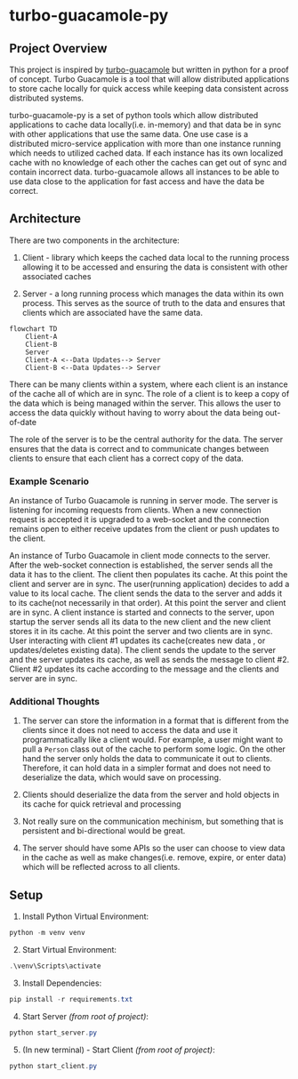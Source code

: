 # turbo-guacamole-py

## Project Overview

This project is inspired by [turbo-guacamole](https://github.com/AnthonyMBonafide/turbo-guacamole)
but written in python for a proof of concept. Turbo Guacamole is a tool that
will allow distributed applications to store cache locally for quick access
while keeping data consistent across distributed systems.

turbo-guacamole-py is a set of python tools which allow distributed
applications to cache data locally(i.e. in-memory) and that data be
in sync with other applications that use the same data. One use case is
a distributed micro-service application with more than one instance running
which needs to utilized cached data. If each instance has its own localized
cache with no knowledge of each other the caches can get out of sync and contain
incorrect data. turbo-guacamole allows all instances to be able to use data close
to the application for fast access and have the data be correct.

## Architecture

There are two components in the architecture:

1. Client - library which keeps the cached data local to the running process
allowing it to be accessed and ensuring the data is consistent with other
associated caches

2. Server - a long running process which manages the data within its own
process. This serves as the source of truth to the data and ensures that
clients which are associated have the same data.

```mermaid
flowchart TD
    Client-A
    Client-B
    Server
    Client-A <--Data Updates--> Server
    Client-B <--Data Updates--> Server
```

There can be many clients within a system, where each client is an instance of
the cache all of which are in sync. The role of a client is to keep a copy of
the data which is being managed within the server. This allows the user to
access the data quickly without having to worry about the data being out-of-date

The role of the server is to be the central authority for the data. The server
ensures that the data is correct and to communicate changes between clients to
ensure that each client has a correct copy of the data.

### Example Scenario

An instance of Turbo Guacamole is running in server mode. The server is
listening for incoming requests from clients. When a new connection request
is accepted it is upgraded to a web-socket and the connection remains open
to either receive updates from the client or push updates to the client.

An instance of Turbo Guacamole in client mode connects to the server.
After the web-socket connection is established, the server sends all
the data it has to the client. The client then populates its cache. At this
point the client and server are in sync. The user(running application) decides
to add a value to its local cache. The client sends the data to the server and
adds it to its cache(not necessarily in that order). At this point the server
and client are in sync. A client instance is started and connects to the
server, upon startup the server sends all its data to the new client and the
new client stores it in its cache. At this point the server and two clients
are in sync. User interacting with client #1 updates its cache(creates new data
, or updates/deletes existing data). The client sends the update to the server
and the server updates its cache, as well as sends the message to client #2.
Client #2 updates its cache according to the message and the clients and server
are in sync.

### Additional Thoughts

1. The server can store the information in a format that is different from the
clients since it does not need to access the data and use it programmatically like
a client would. For example, a user might want to pull a `Person` class out
of the cache to perform some logic. On the other hand the server only holds the
data to communicate it out to clients. Therefore, it can hold data in a simpler
format and does not need to deserialize the data, which would save on processing.

2. Clients should deserialize the data from the server and hold objects in its
cache for quick retrieval and processing

3. Not really sure on the communication mechinism, but something that is 
persistent and bi-directional would be great.

4. The server should have some APIs so the user can choose to view data in the
cache as well as make changes(i.e. remove, expire, or enter data) which will be
reflected across to all clients.


## Setup
1. Install Python Virtual Environment:
```powershell
python -m venv venv
```
2. Start Virtual Environment:
```powershell
.\venv\Scripts\activate
```
3. Install Dependencies:
```powershell
pip install -r requirements.txt
```
4. Start Server *(from root of project)*:
```powershell
python start_server.py
```
5. (In new terminal) - Start Client  *(from root of project)*:
```powershell
python start_client.py
```
